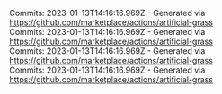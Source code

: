 Commits: 2023-01-13T14:16:16.969Z - Generated via https://github.com/marketplace/actions/artificial-grass
<br>
Commits: 2023-01-13T14:16:16.969Z - Generated via https://github.com/marketplace/actions/artificial-grass
<br>
Commits: 2023-01-13T14:16:16.969Z - Generated via https://github.com/marketplace/actions/artificial-grass
<br>
Commits: 2023-01-13T14:16:16.969Z - Generated via https://github.com/marketplace/actions/artificial-grass
<br>
